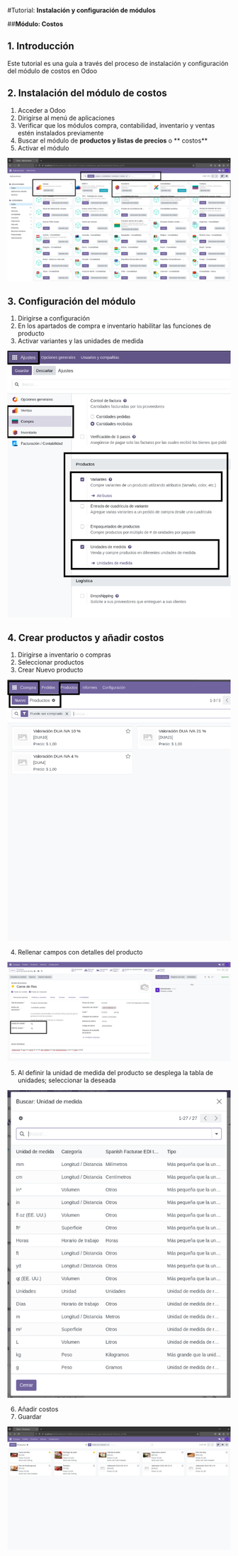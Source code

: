#Tutorial: **Instalación y configuración de módulos**

##**Módulo: Costos**

## 1. **Introducción**
Este tutorial es una guía a través del proceso de instalación y configuración del módulo de costos en Odoo

## 2. **Instalación del módulo de costos**
1. Acceder a Odoo
2. Dirigirse al menú de aplicaciones
3. Verificar que los módulos compra, contabilidad, inventario y ventas estén instalados previamente
4. Buscar el módulo de **productos y listas de precios** o ** costos**
5. Activar el módulo

![Imagen de ejemplo: Paso 1](Img_costos/Paso_1.png)

## 3. **Configuración del módulo**
1. Dirigirse a configuración
2. En los apartados de compra e inventario habilitar las funciones de producto 
3. Activar variantes y las unidades de medida

![Imagen de ejemplo: Paso 2](Img_costos/Paso_2.png)

## 4. **Crear productos y añadir costos**
1. Dirigirse a inventario o compras
2. Seleccionar productos
3. Crear Nuevo producto

![Imagen de ejemplo: Paso 3](Img_costos/Paso_3.png)

4. Rellenar campos con detalles del producto

![Imagen de ejemplo: Paso 4](Img_costos/Paso_4.png)

5. Al definir la unidad de medida del producto se desplega la tabla de unidades; seleccionar la deseada

![Imagen de ejemplo: Paso 5](Img_costos/Paso_5.png)
 
6. Añadir costos
7. Guardar

![Imagen de ejemplo: Paso 6](Img_costos/Paso_6.png)
